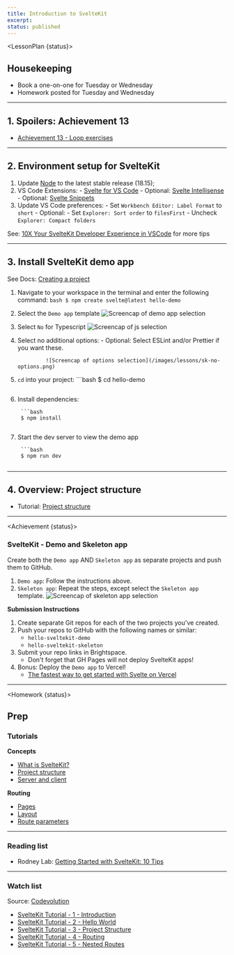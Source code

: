 ```yaml
---
title: Introduction to SvelteKit
excerpt:
status: published
---
```

<script>
	import Homework from "$lib/components/Homework.svelte";
	import LessonPlan from "$lib/components/LessonPlan.svelte";
	import LabTime from "$lib/components/LabTime.svelte";
	import Achievement from "$lib/components/Achievement.svelte";
</script>

<LessonPlan {status}>

## Housekeeping
- Book a one-on-one for Tuesday or Wednesday
- Homework posted for Tuesday and Wednesday

---

## 1. Spoilers: Achievement 13
- [Achievement 13 - Loop exercises](/courses/cpnt-262/day-13#achievement)

---

## 2. Environment setup for SvelteKit
1. Update [Node](https://nodejs.org/en/) to the latest stable release (18.15);
2. VS Code Extensions:
		- [Svelte for VS Code](https://marketplace.visualstudio.com/items?itemName=svelte.svelte-vscode)
		- Optional: [Svelte Intellisense](https://marketplace.visualstudio.com/items?itemName=ardenivanov.svelte-intellisense)
		- Optional: [Svelte Snippets](https://marketplace.visualstudio.com/items?itemName=fivethree.vscode-svelte-snippets)
3. Update VS Code preferences:
		- Set `Workbench Editor: Label Format` to `short`
		- Optional:
				- Set `Explorer: Sort order` to `filesFirst`
				- Uncheck `Explorer: Compact folders`

See: [10X Your SvelteKit Developer Experience in VSCode](https://www.youtube.com/watch?v=13v50nLh67Q) for more tips

---

## 3. Install SvelteKit demo app
See Docs: [Creating a project](https://kit.svelte.dev/docs/creating-a-project)

1. Navigate to your workspace in the terminal and enter the following command:
		```bash
		$ npm create svelte@latest hello-demo
		```
2. Select the `Demo app` template
		![Screencap of demo app selection](/images/lessons/sk-demo-app.png)
3. Select `No` for Typescript
		![Screencap of js selection](/images/lessons/sk-js.png)
4. Select no additional options:
		- Optional: Select ESLint and/or Prettier if you want these.

				![Screencap of options selection](/images/lessons/sk-no-options.png)
5. `cd` into your project:
		```bash
		$ cd hello-demo
    ```

6. Install dependencies:

		```bash
		$ npm install
    ```
7. Start the dev server to view the demo app

		```bash
		$ npm run dev
    ```

---

## 4. Overview: Project structure
- Tutorial: [Project structure](https://learn.svelte.dev/tutorial/project-structure)

</LessonPlan>

---

<Achievement {status}>

### SvelteKit - Demo and Skeleton app
Create both the `Demo app` AND `Skeleton app` as separate projects and push them to GitHub.
1. `Demo app`: Follow the instructions above.
2. `Skeleton app`: Repeat the steps, except select the `Skeleton app` template.
		![Screencap of skeleton app selection](/images/lessons/sk-skeleton-app.png)

**Submission Instructions**
1. Create separate Git repos for each of the two projects you've created. 
2. Push your repos to GitHub with the following names or similar:
    - `hello-sveltekit-demo`
    - `hello-sveltekit-skeleton`
3. Submit your repo links in Brightspace.
    - Don't forget that GH Pages will not deploy SvelteKit apps!
4. Bonus: Deploy the `Demo app` to Vercel!
    - [The fastest way to get started with Svelte on Vercel](https://vercel.com/solutions/svelte)

</Achievement>

---

<Homework {status}>

## Prep
### Tutorials
**Concepts**
- [What is SvelteKit?](https://learn.svelte.dev/tutorial/introducing-sveltekit)
- [Project structure](https://learn.svelte.dev/tutorial/project-structure)
- [Server and client](https://learn.svelte.dev/tutorial/server-and-client)

**Routing**
- [Pages](https://learn.svelte.dev/tutorial/pages)
- [Layout](https://learn.svelte.dev/tutorial/layouts)
- [Route parameters](https://learn.svelte.dev/tutorial/params)

---

### Reading list
- Rodney Lab: [Getting Started with SvelteKit: 10 Tips](https://rodneylab.com/getting-started-with-sveltekit/)

---

### Watch list
Source: [Codevolution](https://www.youtube.com/@Codevolution)
- [SvelteKit Tutorial - 1 - Introduction](https://www.youtube.com/watch?v=UOMLvxfrTCA)
- [SvelteKit Tutorial - 2 - Hello World](https://www.youtube.com/watch?v=H09pgYzVrhc)
- [SvelteKit Tutorial - 3 - Project Structure](https://www.youtube.com/watch?v=iqm7Sv9VykI)
- [SvelteKit Tutorial - 4 - Routing](https://www.youtube.com/watch?v=IFZM2CGQ4cU)
- [SvelteKit Tutorial - 5 - Nested Routes](https://www.youtube.com/watch?v=1UiDq3RAD8c)

</Homework>